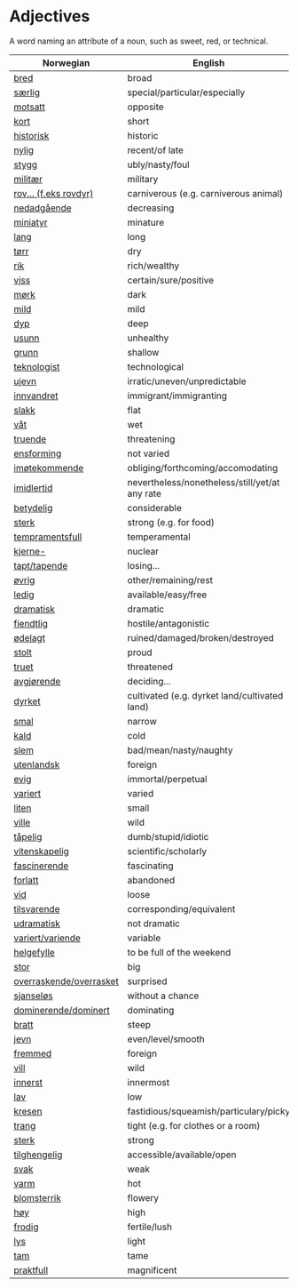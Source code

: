 # Adjectives

A word naming an attribute of a noun, such as sweet, red, or technical.

| Norwegian | English |
| --- | --- |
| [bred](https://www.ordnett.no/search?language=no&phrase=bred) | broad |
| [særlig](https://www.ordnett.no/search?language=no&phrase=særlig) | special/particular/especially |
| [motsatt](https://www.ordnett.no/search?language=no&phrase=motsatt) | opposite |
| [kort](https://www.ordnett.no/search?language=no&phrase=kort) | short |
| [historisk](https://www.ordnett.no/search?language=no&phrase=historisk) | historic |
| [nylig](https://www.ordnett.no/search?language=no&phrase=nylig) | recent/of late |
| [stygg](https://www.ordnett.no/search?language=no&phrase=stygg) | ubly/nasty/foul |
| [militær](https://www.ordnett.no/search?language=no&phrase=militær) | military |
| [rov... (f.eks rovdyr)](https://www.ordnett.no/search?language=no&phrase=rov...%20(f.eks%20rovdyr)) | carniverous (e.g. carniverous animal) |
| [nedadgående](https://www.ordnett.no/search?language=no&phrase=nedadgående) | decreasing |
| [miniatyr](https://www.ordnett.no/search?language=no&phrase=miniatyr) | minature |
| [lang](https://www.ordnett.no/search?language=no&phrase=lang) | long |
| [tørr](https://www.ordnett.no/search?language=no&phrase=tørr) | dry |
| [rik](https://www.ordnett.no/search?language=no&phrase=rik) | rich/wealthy |
| [viss](https://www.ordnett.no/search?language=no&phrase=viss) | certain/sure/positive |
| [mørk](https://www.ordnett.no/search?language=no&phrase=mørk) | dark |
| [mild](https://www.ordnett.no/search?language=no&phrase=mild) | mild |
| [dyp](https://www.ordnett.no/search?language=no&phrase=dyp) | deep |
| [usunn](https://www.ordnett.no/search?language=no&phrase=usunn) | unhealthy |
| [grunn](https://www.ordnett.no/search?language=no&phrase=grunn) | shallow |
| [teknologist](https://www.ordnett.no/search?language=no&phrase=teknologist) | technological |
| [ujevn](https://www.ordnett.no/search?language=no&phrase=ujevn) | irratic/uneven/unpredictable |
| [innvandret](https://www.ordnett.no/search?language=no&phrase=innvandret) | immigrant/immigranting |
| [slakk](https://www.ordnett.no/search?language=no&phrase=slakk) | flat |
| [våt](https://www.ordnett.no/search?language=no&phrase=våt) | wet |
| [truende](https://www.ordnett.no/search?language=no&phrase=truende) | threatening |
| [ensforming](https://www.ordnett.no/search?language=no&phrase=ensforming) | not varied |
| [imøtekommende](https://www.ordnett.no/search?language=no&phrase=imøtekommende) | obliging/forthcoming/accomodating |
| [imidlertid](https://www.ordnett.no/search?language=no&phrase=imidlertid) | nevertheless/nonetheless/still/yet/at any rate |
| [betydelig](https://www.ordnett.no/search?language=no&phrase=betydelig) | considerable |
| [sterk](https://www.ordnett.no/search?language=no&phrase=sterk) | strong (e.g. for food) |
| [tempramentsfull](https://www.ordnett.no/search?language=no&phrase=tempramentsfull) | temperamental |
| [kjerne-](https://www.ordnett.no/search?language=no&phrase=kjerne-) | nuclear |
| [tapt/tapende](https://www.ordnett.no/search?language=no&phrase=tapt/tapende) | losing... |
| [øvrig](https://www.ordnett.no/search?language=no&phrase=øvrig) | other/remaining/rest |
| [ledig](https://www.ordnett.no/search?language=no&phrase=ledig) | available/easy/free |
| [dramatisk](https://www.ordnett.no/search?language=no&phrase=dramatisk) | dramatic |
| [fiendtlig](https://www.ordnett.no/search?language=no&phrase=fiendtlig) | hostile/antagonistic |
| [ødelagt](https://www.ordnett.no/search?language=no&phrase=ødelagt) | ruined/damaged/broken/destroyed |
| [stolt](https://www.ordnett.no/search?language=no&phrase=stolt) | proud |
| [truet](https://www.ordnett.no/search?language=no&phrase=truet) | threatened |
| [avgjørende](https://www.ordnett.no/search?language=no&phrase=avgjørende) | deciding... |
| [dyrket](https://www.ordnett.no/search?language=no&phrase=dyrket) | cultivated (e.g. dyrket land/cultivated land) |
| [smal](https://www.ordnett.no/search?language=no&phrase=smal) | narrow |
| [kald](https://www.ordnett.no/search?language=no&phrase=kald) | cold |
| [slem](https://www.ordnett.no/search?language=no&phrase=slem) | bad/mean/nasty/naughty |
| [utenlandsk](https://www.ordnett.no/search?language=no&phrase=utenlandsk) | foreign |
| [evig](https://www.ordnett.no/search?language=no&phrase=evig) | immortal/perpetual |
| [variert](https://www.ordnett.no/search?language=no&phrase=variert) | varied |
| [liten](https://www.ordnett.no/search?language=no&phrase=liten) | small |
| [ville](https://www.ordnett.no/search?language=no&phrase=ville) | wild |
| [tåpelig](https://www.ordnett.no/search?language=no&phrase=tåpelig) | dumb/stupid/idiotic |
| [vitenskapelig](https://www.ordnett.no/search?language=no&phrase=vitenskapelig) | scientific/scholarly |
| [fascinerende](https://www.ordnett.no/search?language=no&phrase=fascinerende) | fascinating |
| [forlatt](https://www.ordnett.no/search?language=no&phrase=forlatt) | abandoned |
| [vid](https://www.ordnett.no/search?language=no&phrase=vid) | loose |
| [tilsvarende](https://www.ordnett.no/search?language=no&phrase=tilsvarende) | corresponding/equivalent |
| [udramatisk](https://www.ordnett.no/search?language=no&phrase=udramatisk) | not dramatic |
| [variert/variende](https://www.ordnett.no/search?language=no&phrase=variert/variende) | variable |
| [helgefylle](https://www.ordnett.no/search?language=no&phrase=helgefylle) | to be full of the weekend |
| [stor](https://www.ordnett.no/search?language=no&phrase=stor) | big |
| [overraskende/overrasket](https://www.ordnett.no/search?language=no&phrase=overraskende/overrasket) | surprised |
| [sjanseløs](https://www.ordnett.no/search?language=no&phrase=sjanseløs) | without a chance |
| [dominerende/dominert](https://www.ordnett.no/search?language=no&phrase=dominerende/dominert) | dominating |
| [bratt](https://www.ordnett.no/search?language=no&phrase=bratt) | steep |
| [jevn](https://www.ordnett.no/search?language=no&phrase=jevn) | even/level/smooth |
| [fremmed](https://www.ordnett.no/search?language=no&phrase=fremmed) | foreign |
| [vill](https://www.ordnett.no/search?language=no&phrase=vill) | wild |
| [innerst](https://www.ordnett.no/search?language=no&phrase=innerst) | innermost |
| [lav](https://www.ordnett.no/search?language=no&phrase=lav) | low |
| [kresen](https://www.ordnett.no/search?language=no&phrase=kresen) | fastidious/squeamish/particulary/picky |
| [trang](https://www.ordnett.no/search?language=no&phrase=trang) | tight (e.g. for clothes or a room) |
| [sterk](https://www.ordnett.no/search?language=no&phrase=sterk) | strong |
| [tilghengelig](https://www.ordnett.no/search?language=no&phrase=tilghengelig) | accessible/available/open |
| [svak](https://www.ordnett.no/search?language=no&phrase=svak) | weak |
| [varm](https://www.ordnett.no/search?language=no&phrase=varm) | hot |
| [blomsterrik](https://www.ordnett.no/search?language=no&phrase=blomsterrik) | flowery |
| [høy](https://www.ordnett.no/search?language=no&phrase=høy) | high |
| [frodig](https://www.ordnett.no/search?language=no&phrase=frodig) | fertile/lush |
| [lys](https://www.ordnett.no/search?language=no&phrase=lys) | light |
| [tam](https://www.ordnett.no/search?language=no&phrase=tam) | tame |
| [praktfull](https://www.ordnett.no/search?language=no&phrase=praktfull) | magnificent |

